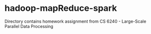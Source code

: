 # hadoop-mapReduce-spark
Directory contains homework assignment from CS 6240 - Large-Scale Parallel Data Processing
